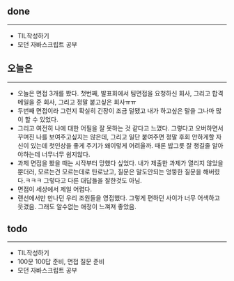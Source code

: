 ## done
---

- TIL작성하기
- 모던 자바스크립트 공부

## 오늘은
---
- 오늘은 면접 3개를 봤다. 첫번째, 발표회에서 팀면접을 요청하신 회사, 그리고 합격메일을 준 회사, 그리고 정말 붙고싶은 회사ㅠㅠ
- 두번째 면접이라 그런지 확실히 긴장이 조금 덜됐고 내가 하고싶은 말을 그나마 많이 할 수 있었다. 
- 그리고 여전히 나에 대한 어필을 잘 못하는 것 같다고 느꼈다. 그렇다고 오버하면서 꾸며진 나를 보여주고싶지는 않은데, 그리고 일단 붙여주면 정말 후회 안하게할 자신이 있는데 첫인상을 좋게 주기가 왜이렇게 어려울까. 때론 밥그릇 잘 챙길줄 알아야하는데 너무너무 쉽지않다.
- 과제 면접을 봤을 때는 시작부터 망했다 싶었다. 내가 제출한 과제가 열리지 않았을 뿐더러, 모르는건 모르는데로 탄로났고, 질문은 말도안되는 엉뚱한 질문을 해버렸다.ㅋㅋㅋ 그렇다고 다른 대답들을 잘한것도 아님.
- 면접이 세상에서 제일 어렵다.
- 랜선에서만 만나던 우리 조원들을 영접했다. 그렇게 편하던 사이가 너무 어색하고 웃겼음. 그래도 알수없는 애정이 느껴져 좋았음.

## todo
---

- TIL작성하기
- 100문 100답 준비, 면접 질문 준비
- 모던 자바스크립트 공부